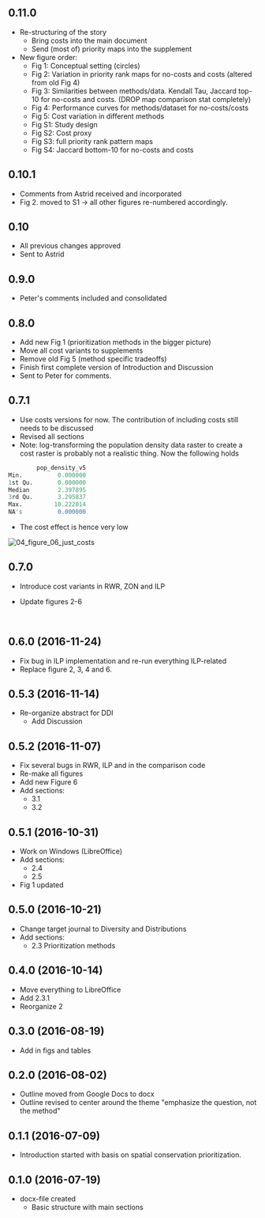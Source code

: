 ##  0.11.0
	
- Re-structuring of the story
  - Bring costs into the main document
  - Send (most of) priority maps into the supplement
- New figure order:
  - Fig 1: Conceptual setting (circles)
  - Fig 2: Variation in priority rank maps for no-costs and costs (altered from old Fig 4)
  - Fig 3: Similarities between methods/data. Kendall Tau, Jaccard top-10 for no-costs and costs. (DROP map comparison stat completely)
  - Fig 4: Performance curves for methods/dataset for no-costs/costs
  - Fig 5: Cost variation in different methods
  - Fig S1: Study design
  - Fig S2: Cost proxy
  - Fig S3: full priority rank pattern maps
  - Fig S4: Jaccard bottom-10 for no-costs and costs

## 0.10.1

- Comments from Astrid received and incorporated
- Fig 2. moved to S1 -> all other figures re-numbered accordingly.

## 0.10

+ All previous changes approved
+ Sent to Astrid

## 0.9.0

+ Peter's comments included and consolidated

## 0.8.0



+ Add new Fig 1 (prioritization methods in the bigger picture)
+ Move all cost variants to supplements
+ Remove old Fig 5 (method specific tradeoffs)
+ Finish first complete version of Introduction and Discussion
+ Sent to Peter for comments.





## 0.7.1



+ Use costs versions for now. The contribution of including costs still needs to be discussed
+ Revised all sections
+ Note: log-transforming the population density data raster to create a cost raster is probably not a realistic thing. Now the following holds

```R
        pop_density_v5
Min.          0.000000
1st Qu.       0.000000
Median        2.397895
3rd Qu.       3.295837
Max.         10.222014
NA's          0.000000
```

+ The cost effect is hence very low

![04_figure_06_just_costs](E:\Projects\VU\OPERAs\SP2\priocomp\reports\figures\figure06\04_figure_06_just_costs.png)



## 0.7.0

+ Introduce cost variants in RWR, ZON and ILP

+ Update figures 2-6

  ​

## 0.6.0 (2016-11-24)

+ Fix bug in ILP implementation and re-run everything ILP-related
+ Replace figure 2, 3, 4 and 6.

## 0.5.3 (2016-11-14)

+ Re-organize abstract for DDI
  + Add Discussion


## 0.5.2 (2016-11-07)

+ Fix several bugs in RWR, ILP and in the comparison code
+ Re-make all figures
+ Add new Figure 6
+ Add sections:
  + 3.1
  + 3.2

## 0.5.1 (2016-10-31)

+ Work on Windows (LibreOffice)
+ Add sections:
  + 2.4 
  + 2.5
+ Fig 1 updated

## 0.5.0 (2016-10-21)

- Change target journal to Diversity and Distributions
- Add sections:
  - 2.3 Prioritization methods

## 0.4.0 (2016-10-14)

- Move everything to LibreOffice
- Add 2.3.1
- Reorganize 2

## 0.3.0 (2016-08-19)

- Add in figs and tables

## 0.2.0 (2016-08-02)

- Outline moved from Google Docs to docx
- Outline revised to center around the theme "emphasize the question, not the method"

## 0.1.1 (2016-07-09)

- Introduction started with basis on spatial conservation prioritization.

## 0.1.0 (2016-07-19)

- docx-file created
  - Basic structure with main sections
